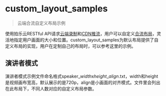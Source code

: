 # custom_layout_samples
> 云端合流自定义布局示例

使用拍乐云RESTful API请求[云端录制](https://developer.pano.video/restful/recording/)和[CDN推流](https://developer.pano.video/restful/pushcdn/)，用户可以自定义[合流布局](https://developer.pano.video/details/layout/)，灵活地指定用户画面的大小和位置。custom_layout_samples为默认布局提供了自定义布局的实现，用户在定制自己的布局时，可以参考这里的示例。

## 演讲者模式

演讲者模式示例文件命名格式speaker_*width*x*height*_*align*.txt，width和height是视频画布宽高，默认展示的是720p，align是小画面的对齐模式。文件里会列出在此布局下，不同人数对应的自定义布局参数。

